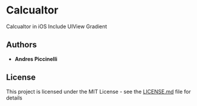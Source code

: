 # Calcualtor

Calcualtor in iOS
Include UIView Gradient


## Authors

* **Andres Piccinelli** 


## License

This project is licensed under the MIT License - see the [LICENSE.md](LICENSE.md) file for details
